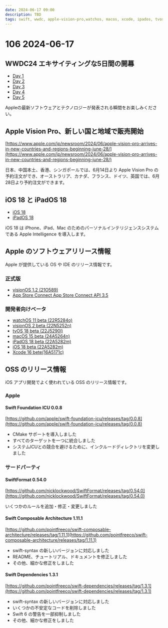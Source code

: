 ```yaml
---
date: 2024-06-17 09:00
description: TBD
tags: swift, wwdc, apple-vision-pro,watchos, macos, xcode, ipados, tvos, ipados
---
```

# 106 2024-06-17

## WWDC24 エキサイティングな5日間の開幕

- [Day 1](https://developer.apple.com/jp/news/?id=20mtt804)
- [Day 2](https://developer.apple.com/jp/news/?id=3dhu16d6)
- [Day 3](https://developer.apple.com/jp/news/?id=ro5xk7qg)
- [Day 4](https://developer.apple.com/jp/news/?id=rfucqnzd)
- [Day 5](https://developer.apple.com/jp/news/?id=tc8qyt2t)

Appleの最新ソフトウェアとテクノロジーが発表される瞬間をお楽しみください。

## Apple Vision Pro、新しい国と地域で販売開始

[https://www.apple.com/jp/newsroom/2024/06/apple-vision-pro-arrives-in-new-countries-and-regions-beginning-june-28/](https://www.apple.com/jp/newsroom/2024/06/apple-vision-pro-arrives-in-new-countries-and-regions-beginning-june-28/)

日本、中国本土、香港、シンガポールでは、6月14日より Apple Vision Pro の予約注文ができ、オーストラリア、カナダ、フランス、ドイツ、英国では、6月28日より予約注文ができます。

## iOS 18 と iPadOS 18

- [iOS 18](https://www.apple.com/jp/newsroom/2024/06/ios-18-makes-iphone-more-personal-capable-and-intelligent-than-ever/)
- [iPadOS 18](https://www.apple.com/jp/newsroom/2024/06/ipados-18-introduces-powerful-intelligence-features-and-apps-for-apple-pencil/)

iOS 18 は iPhone、iPad、Mac のためのパーソナルインテリジェンスシステムである Apple Intelligence を導入します。

## Apple のソフトウェアリリース情報

Apple が提供している OS や IDE のリリース情報です。

### 正式版

- [visionOS 1.2 (21O589)](https://developer.apple.com/news/releases/?id=05202024a)
- [App Store Connect App Store Connect API 3.5](https://developer.apple.com/news/releases/?id=06112024j)

### 開発者向けベータ

- [watchOS 11 beta (22R5284o)](https://developer.apple.com/news/releases/?id=05202024b)
- [visionOS 2 beta (22N5252n)](https://developer.apple.com/news/releases/?id=05212024a)
- [tvOS 18 beta (22J5290l)](https://developer.apple.com/news/releases/?id=05132024a)
- [macOS 15 beta (24A5264n)](https://developer.apple.com/news/releases/?id=05202024b)
- [iPadOS 18 beta (22A5282m)](https://developer.apple.com/news/releases/?id=05212024a)
- [iOS 18 beta (22A5282m)](https://developer.apple.com/news/releases/?id=05202024a)
- [Xcode 16 bete(16A5171c)](https://developer.apple.com/news/releases/?id=05132024a)

## OSS のリリース情報

iOS アプリ開発でよく使われている OSS のリリース情報です。

### Apple

#### Swift Foundation ICU 0.0.8

[https://github.com/apple/swift-foundation-icu/releases/tag/0.0.8](https://github.com/apple/swift-foundation-icu/releases/tag/0.0.8)

- CMake サポートを導入しました
- すべてのターゲットを一つに統合しました
- システムICUとの競合を避けるために、インクルードディレクトリを変更しました

### サードパーティ

#### SwiftFormat 0.54.0

[https://github.com/nicklockwood/SwiftFormat/releases/tag/0.54.0](https://github.com/nicklockwood/SwiftFormat/releases/tag/0.54.0)

いくつかのルールを追加・修正・変更しました

#### Swift Composable Architecture 1.11.1

[https://github.com/pointfreeco/swift-composable-architecture/releases/tag/1.11.1](https://github.com/pointfreeco/swift-composable-architecture/releases/tag/1.11.1)

- swift-syntax の新しいバージョンに対応しました
- README、チュートリアル、ドキュメントを修正しました
- その他、細かな修正をしました

#### Swift Dependencies 1.3.1

[https://github.com/pointfreeco/swift-dependencies/releases/tag/1.3.1](https://github.com/pointfreeco/swift-dependencies/releases/tag/1.3.1)

- swift-syntax の新しいバージョンに対応しました
- いくつかの不安定なコードを削除しました
- Swift 6 の警告を一部抑制しました
- その他、細かな修正をしました